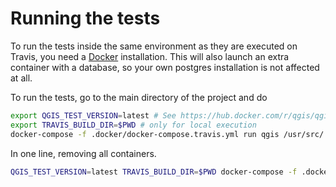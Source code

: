 # Running the tests

To run the tests inside the same environment as they are executed on Travis,
you need a [Docker](https://www.docker.com/) installation. This will also launch an extra container
with a database, so your own postgres installation is not affected at all.

To run the tests, go to the main directory of the project and do

```sh
export QGIS_TEST_VERSION=latest # See https://hub.docker.com/r/qgis/qgis/tags/
export TRAVIS_BUILD_DIR=$PWD # only for local execution
docker-compose -f .docker/docker-compose.travis.yml run qgis /usr/src/.docker/run-docker-tests.sh
```

In one line, removing all containers.
```sh
QGIS_TEST_VERSION=latest TRAVIS_BUILD_DIR=$PWD docker-compose -f .docker/docker-compose.travis.yml run qgis /usr/src/.docker/run-docker-tests.sh; QGIS_TEST_VERSION=latest TRAVIS_BUILD_DIR=$PWD docker-compose -f .docker/docker-compose.travis.yml rm -s -f
```
